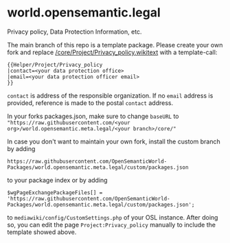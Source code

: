# world.opensemantic.legal
Privacy policy, Data Protection Information, etc.

The main branch of this repo is a template package.
Please create your own fork and replace [/core/Project/Privacy_policy.wikitext](/core/Project/Privacy_policy.wikitext) with a template-call:

```wikitext
{{Helper/Project/Privacy_policy
|contact=<your data protection office>
|email=<your data protection officer email>
}}
```

`contact` is address of the responsible organization.
If no `email` address is provided, reference is made to the postal `contact` address.

In your forks packages.json, make sure to change `baseURL` to `"https://raw.githubusercontent.com/<your org>/world.opensemantic.meta.legal/<your branch>/core/"`

In case you don't want to maintain your own fork, install the custom branch by adding 
```
https://raw.githubusercontent.com/OpenSemanticWorld-Packages/world.opensemantic.meta.legal/custom/packages.json
```
to your package index or by adding
```
$wgPageExchangePackageFiles[] = 'https://raw.githubusercontent.com/OpenSemanticWorld-Packages/world.opensemantic.meta.legal/custom/packages.json';
```
to `mediawiki/config/CustomSettings.php` of your OSL instance. After doing so, you can edit the page `Project:Privacy_policy` manually to include the template showed above.

